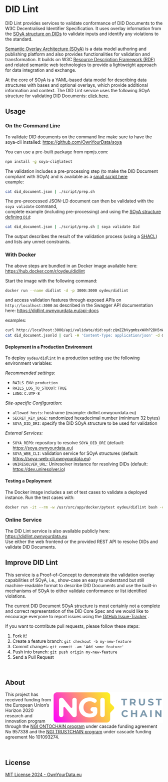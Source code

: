 # DID Lint
DID Lint provides services to validate conformance of DID Documents to the W3C Decentralised Identifier Specification. It uses overlay information from the [SOyA structure on DIDs](https://soya.ownyourdata.eu/Did/yaml) to validate inputs and identify any violations to the standard.

[Semantic Overlay Architecture (SOyA)](https://ownyourdata.github.io/soya/) is a data model authoring and publishing platform and also provides functionalities for validation and transformation. It builds on W3C [Resource Description Framework (RDF)](https://en.wikipedia.org/wiki/Resource_Description_Framework) and related semantic web technologies to provide a lightweight approach for data integration and exchange.

At the core of SOyA is a YAML-based data model for describing data structures with bases and optional overlays, which provide additional information and context. The DID Lint service uses the following SOyA structure for validating DID Documents: [click here](https://soya.ownyourdata.eu/Did/yaml).

## Usage

### On the Command Line

To validate DID documents on the command line make sure to have the soya-cli installed: https://github.com/OwnYourData/soya    

You can use a pre-built package from npmjs.com:
```bash
npm install -g soya-cli@latest
```

The validation includes a pre-processing step (to make the DID Document compliant with SOyA) and is available as a [small script here](https://github.com/OwnYourData/didlint/blob/main/script/prep.sh)    
example:    
```bash
cat did_document.json | ./script/prep.sh
```

The pre-preocessed JSON-LD document can then be validated with the `soya validate` command,    
complete example (including pre-processing) and using the [ SOyA structure defining `Did`](https://soya.ownyourdata.eu/Did):
```bash
cat did_document.json | ./script/prep.sh | soya validate Did
```

The output describes the result of the validation process (using a [SHACL](https://en.wikipedia.org/wiki/SHACL)) and lists any unmet constraints.


### With Docker

The above steps are bundled in an Docker image available here: https://hub.docker.com/r/oydeu/didlint    

Start the image with the following command:

```bash
docker run --name didlint -d -p 3000:3000 oydeu/didlint
```

and access validation features through exposed APIs on `http://localhost:3000` as described in the Swagger API documentation here: https://didlint.ownyourdata.eu/api-docs    

examples:

```bash
curl http://localhost:3000/api/validate/did:oyd:zQmZZbVygmbsxWXhP2BH5nW2RMNXSQA3eRqnzfkFXzH3fg1
cat did_document.jsonld | curl -H 'Content-Type: application/json' -d @- -X POST http://localhost:3000/api/validate
```

#### Deployment in a Production Environment

To deploy `oydeu/didlint` in a production setting use the following environment variables:

*Recommended settings:*  

* `RAILS_ENV`: `production`
* `RAILS_LOG_TO_STDOUT`: `TRUE`
* `LANG`: `C.UTF-8`  

*Site-specific Configuration:*  

* `allowed_hosts`: hostname (example: didlint.onwyourdata.eu)
* `SECRET_KEY_BASE`: randomized hexadecimal number (minimum 32 bytes)
* `SOYA_DID_DRI`: specify the DID SOyA structure to be used for validation

*External Services:*  
* `SOYA_REPO`: repository to resolve `SOYA_DID_DRI` (default: https://soya.ownyourdata.eu)
* `SOYA_WEB_CLI`: validation service for SOyA structures (default: https://soya-web-cli.ownyourdata.eu)
* `UNIRESOLVER_URL`: Uniresolver instance for resolving DIDs (default: https://dev.uniresolver.io)

#### Testing a Deployment

The Docker image includes a set of test cases to validate a deployed instance. Run the test cases with:  

 ```bash
docker run -it --rm -w /usr/src/app/docker/pytest oydeu/didlint bash -c "export URL=https://your.deployment.com && pytest"
 ```

### Online Service

The DID Lint service is also available publicly here: https://didlint.ownyourdata.eu    
Use either the web frontend or the provided REST API to resolve DIDs and validate DID Documents.


## Improve DID Lint

This service is a Proof-of-Concept to demonstrate the validation overlay capabilities of SOyA, i.e., show-case an easy to understand but still machine-readable format to describe DID Documents and use the built-in mechanisms of SOyA to either validate conformance or list identified violations.

The current DID Document SOyA structure is most certainly not a complete and correct representation of the DID Core Spec and we would like to encourage everyone to report issues using the [GitHub Issue-Tracker](https://github.com/sem-con/sc-base/issues) .

If you want to contribute pull requests, please follow these steps:

1. Fork it!
2. Create a feature branch: `git checkout -b my-new-feature`
3. Commit changes: `git commit -am 'Add some feature'`
4. Push into branch: `git push origin my-new-feature`
5. Send a Pull Request

&nbsp;    

## About  

<img align="right" src="https://raw.githubusercontent.com/OwnYourData/dc-intermediary/main/res/logo-ngi-trustchain-positive.png" height="100">This project has received funding from the European Union’s Horizon 2020 research and innovation program through the [NGI ONTOCHAIN program](https://ontochain.ngi.eu/) under cascade funding agreement No 957338 and the [NGI TRUSTCHAIN program](https://trustchain.ngi.eu/) under cascade funding agreement No 101093274.

<br clear="both" />

## License

[MIT License 2024 - OwnYourData.eu](https://raw.githubusercontent.com/OwnYourData/didlint/main/LICENSE)

